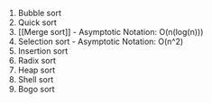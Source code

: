 1. Bubble sort
2. Quick sort
3. [[Merge sort]] - Asymptotic Notation: O(n(log(n)))
4. Selection sort - Asymptotic Notation: O(n^2)
5. Insertion sort
6. Radix sort
7. Heap sort
8. Shell sort
9. Bogo sort